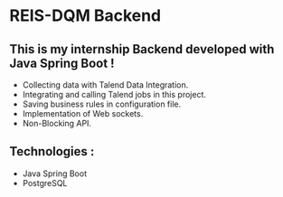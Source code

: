 # REIS-DQM Backend
## This is my internship Backend developed with Java Spring Boot !
- Collecting data with Talend Data Integration.
- Integrating and calling Talend jobs in this project.
- Saving business rules in configuration file.
- Implementation of Web sockets.
- Non-Blocking API.
## Technologies : 
- Java Spring Boot 
- PostgreSQL
